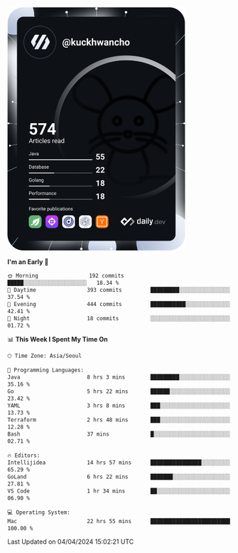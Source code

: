 <a href="https://app.daily.dev/kuckhwancho"><img src="https://github.com/kuckjwi0928/kuckjwi0928/blob/master/devcard.svg" width="400" alt="Kuckjwi Devcard"/></a>

<!--START_SECTION:waka-->
**I'm an Early 🐤** 

```text
🌞 Morning                192 commits         █████░░░░░░░░░░░░░░░░░░░░   18.34 % 
🌆 Daytime                393 commits         █████████░░░░░░░░░░░░░░░░   37.54 % 
🌃 Evening                444 commits         ███████████░░░░░░░░░░░░░░   42.41 % 
🌙 Night                  18 commits          ░░░░░░░░░░░░░░░░░░░░░░░░░   01.72 % 
```


📊 **This Week I Spent My Time On** 

```text
🕑︎ Time Zone: Asia/Seoul

💬 Programming Languages: 
Java                     8 hrs 3 mins        █████████░░░░░░░░░░░░░░░░   35.16 % 
Go                       5 hrs 22 mins       ██████░░░░░░░░░░░░░░░░░░░   23.42 % 
YAML                     3 hrs 8 mins        ███░░░░░░░░░░░░░░░░░░░░░░   13.73 % 
Terraform                2 hrs 48 mins       ███░░░░░░░░░░░░░░░░░░░░░░   12.28 % 
Bash                     37 mins             █░░░░░░░░░░░░░░░░░░░░░░░░   02.71 % 

🔥 Editors: 
Intellijidea             14 hrs 57 mins      ████████████████░░░░░░░░░   65.29 % 
GoLand                   6 hrs 22 mins       ███████░░░░░░░░░░░░░░░░░░   27.81 % 
VS Code                  1 hr 34 mins        ██░░░░░░░░░░░░░░░░░░░░░░░   06.90 % 

💻 Operating System: 
Mac                      22 hrs 55 mins      █████████████████████████   100.00 % 
```


 Last Updated on 04/04/2024 15:02:21 UTC
<!--END_SECTION:waka-->
